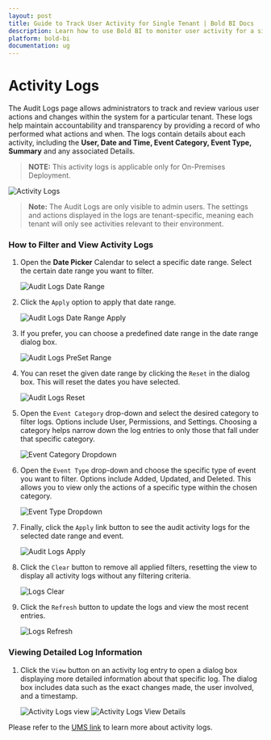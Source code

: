 ```yaml
---
layout: post
title: Guide to Track User Activity for Single Tenant | Bold BI Docs
description: Learn how to use Bold BI to monitor user activity for a single tenant, ensure security, compliance, and audit readiness with detailed insights for administrators.
platform: bold-bi
documentation: ug
---
```


# Activity Logs

The Audit Logs page allows administrators to track and review various user actions and changes within the system for a particular tenant. These logs help maintain accountability and transparency by providing a record of who performed what actions and when. The logs contain details about each activity, including the **User, Date and Time, Event Category, Event Type, Summary** and any associated Details.

> **NOTE:** This activity logs is applicable only for On-Premises Deployment.

   ![Activity Logs](/static/assets/security-configuration/images/activity-logs.png#width=40%)

> **Note:** The Audit Logs are only visible to admin users. The settings and actions displayed in the logs are tenant-specific, meaning each tenant will only see activities relevant to their environment.

### How to Filter and View Activity Logs

1. Open the **Date Picker** Calendar to select a specific date range. Select the certain date range you want to filter.

   ![Audit Logs Date Range](/static/assets/security-configuration/images/activity-log-date-range-dialog.png#width=40%)

2. Click the `Apply` option to apply that date range.

   ![Audit Logs Date Range Apply](/static/assets/security-configuration/images/activity-logs-date-range-apply.png#width=40%)

3. If you prefer, you can choose a predefined date range in the date range dialog box.

   ![Audit Logs PreSet Range](/static/assets/security-configuration/images/activity-logs-preset-range.png#width=40%)

4. You can reset the given date range by clicking the `Reset` in the dialog box. This will reset the dates you have selected.

   ![Audit Logs Reset](/static/assets/security-configuration/images/activity-logs-reset.png#width=40%)

5. Open the `Event Category` drop-down and select the desired category to filter logs. Options include User, Permissions, and Settings. Choosing a category helps narrow down the log entries to only those that fall under that specific category.
   
   ![Event Category Dropdown](/static/assets/security-configuration/images/activity-event-category.png#width=40%)

6. Open the `Event Type` drop-down and choose the specific type of event you want to filter. Options include Added, Updated, and Deleted. This allows you to view only the actions of a specific type within the chosen category.  
   
   ![Event Type Dropdown](/static/assets/security-configuration/images/activity-event-type.png#width=40%)

7. Finally, click the `Apply` link button to see the audit activity logs for the selected date range and event.

   ![Audit Logs Apply](/static/assets/security-configuration/images/activity-apply-button.png#width=45%)

8. Click the `Clear` button to remove all applied filters, resetting the view to display all activity logs without any filtering criteria.

   ![Logs Clear](/static/assets/security-configuration/images/activity-log-clear.png#width=40%)

9. Click the `Refresh` button to update the logs and view the most recent entries.

   ![Logs Refresh](/static/assets/security-configuration/images/activity-log-refresh.png#width=40%)

### Viewing Detailed Log Information

1. Click the `View` button on an activity log entry to open a dialog box displaying more detailed information about that specific log. The dialog box includes data such as the exact changes made, the user involved, and a timestamp.  

   ![Activity Logs view](/static/assets/security-configuration/images/activity-log-view.png#width=80%)
   ![Activity Logs View Details](/static/assets/security-configuration/images/activity-log-view-details.png#width=10%)


Please refer to the [UMS link](/multi-tenancy/site-administration/audit-logs/) to learn more about activity logs.
